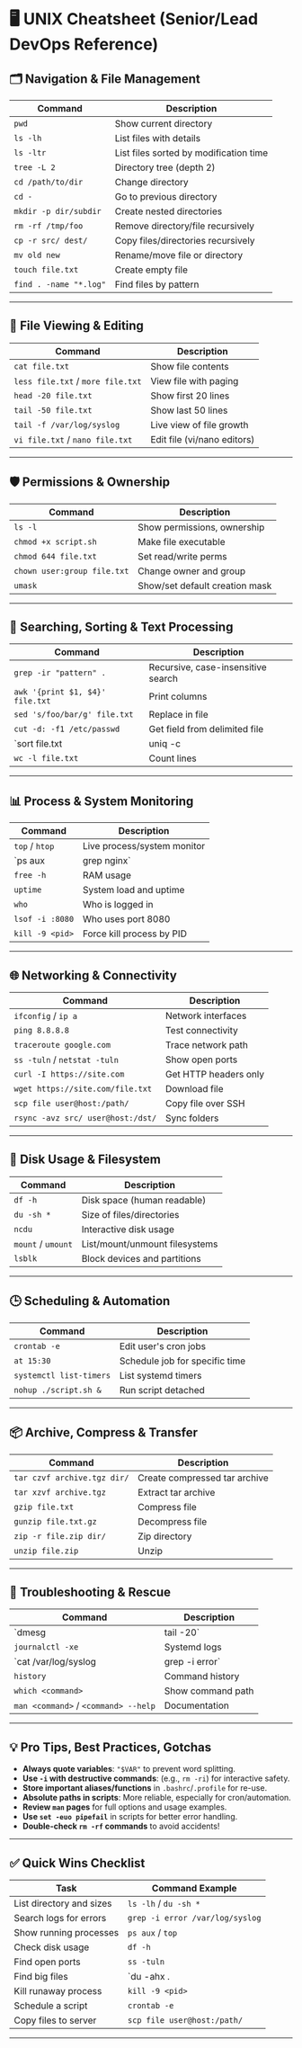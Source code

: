 # 🖥️ UNIX Cheatsheet (Senior/Lead DevOps Reference)
## 🗂️ Navigation & File Management

| Command                         | Description                                  |
|----------------------------------|----------------------------------------------|
| `pwd`                           | Show current directory                       |
| `ls -lh`                        | List files with details                      |
| `ls -ltr`                       | List files sorted by modification time       |
| `tree -L 2`                     | Directory tree (depth 2)                     |
| `cd /path/to/dir`               | Change directory                             |
| `cd -`                          | Go to previous directory                     |
| `mkdir -p dir/subdir`           | Create nested directories                    |
| `rm -rf /tmp/foo`               | Remove directory/file recursively            |
| `cp -r src/ dest/`              | Copy files/directories recursively           |
| `mv old new`                    | Rename/move file or directory                |
| `touch file.txt`                | Create empty file                            |
| `find . -name "*.log"`          | Find files by pattern                        |

---

## 📖 File Viewing & Editing

| Command                             | Description                           |
|--------------------------------------|---------------------------------------|
| `cat file.txt`                       | Show file contents                    |
| `less file.txt` / `more file.txt`    | View file with paging                 |
| `head -20 file.txt`                  | Show first 20 lines                   |
| `tail -50 file.txt`                  | Show last 50 lines                    |
| `tail -f /var/log/syslog`            | Live view of file growth              |
| `vi file.txt` / `nano file.txt`      | Edit file (vi/nano editors)           |

---

## 🛡️ Permissions & Ownership

| Command                             | Description                          |
|--------------------------------------|--------------------------------------|
| `ls -l`                             | Show permissions, ownership          |
| `chmod +x script.sh`                | Make file executable                 |
| `chmod 644 file.txt`                | Set read/write perms                 |
| `chown user:group file.txt`         | Change owner and group               |
| `umask`                             | Show/set default creation mask       |

---

## 🔎 Searching, Sorting & Text Processing

| Command                                        | Description                        |
|------------------------------------------------|------------------------------------|
| `grep -ir "pattern" .`                         | Recursive, case-insensitive search |
| `awk '{print $1, $4}' file.txt`                | Print columns                      |
| `sed 's/foo/bar/g' file.txt`                   | Replace in file                    |
| `cut -d: -f1 /etc/passwd`                      | Get field from delimited file      |
| `sort file.txt | uniq -c | sort -nr`           | Count and sort unique lines        |
| `wc -l file.txt`                               | Count lines                        |

---

## 📊 Process & System Monitoring

| Command                               | Description                        |
|----------------------------------------|------------------------------------|
| `top` / `htop`                        | Live process/system monitor        |
| `ps aux | grep nginx`                  | Find running processes             |
| `free -h`                             | RAM usage                          |
| `uptime`                              | System load and uptime             |
| `who`                                 | Who is logged in                   |
| `lsof -i :8080`                       | Who uses port 8080                 |
| `kill -9 <pid>`                       | Force kill process by PID          |

---

## 🌐 Networking & Connectivity

| Command                                    | Description                       |
|---------------------------------------------|-----------------------------------|
| `ifconfig` / `ip a`                        | Network interfaces                |
| `ping 8.8.8.8`                             | Test connectivity                 |
| `traceroute google.com`                    | Trace network path                |
| `ss -tuln` / `netstat -tuln`               | Show open ports                   |
| `curl -I https://site.com`                 | Get HTTP headers only             |
| `wget https://site.com/file.txt`           | Download file                     |
| `scp file user@host:/path/`                | Copy file over SSH                |
| `rsync -avz src/ user@host:/dst/`          | Sync folders                      |

---

## 💾 Disk Usage & Filesystem

| Command                            | Description                           |
|-------------------------------------|---------------------------------------|
| `df -h`                            | Disk space (human readable)           |
| `du -sh *`                         | Size of files/directories             |
| `ncdu`                             | Interactive disk usage                |
| `mount` / `umount`                 | List/mount/unmount filesystems        |
| `lsblk`                            | Block devices and partitions          |

---

## 🕒 Scheduling & Automation

| Command                     | Description                      |
|-----------------------------|----------------------------------|
| `crontab -e`                | Edit user's cron jobs            |
| `at 15:30`                  | Schedule job for specific time   |
| `systemctl list-timers`     | List systemd timers              |
| `nohup ./script.sh &`       | Run script detached              |

---

## 📦 Archive, Compress & Transfer

| Command                                 | Description                              |
|------------------------------------------|------------------------------------------|
| `tar czvf archive.tgz dir/`              | Create compressed tar archive            |
| `tar xzvf archive.tgz`                   | Extract tar archive                      |
| `gzip file.txt`                          | Compress file                            |
| `gunzip file.txt.gz`                     | Decompress file                          |
| `zip -r file.zip dir/`                   | Zip directory                            |
| `unzip file.zip`                         | Unzip                                    |

---

## 🚨 Troubleshooting & Rescue

| Command                                    | Description                             |
|---------------------------------------------|-----------------------------------------|
| `dmesg | tail -20`                         | Last kernel/system messages             |
| `journalctl -xe`                           | Systemd logs                            |
| `cat /var/log/syslog | grep -i error`      | Find errors in logs                     |
| `history`                                  | Command history                         |
| `which <command>`                          | Show command path                       |
| `man <command>` / `<command> --help`       | Documentation                           |

---

## 💡 Pro Tips, Best Practices, Gotchas

- **Always quote variables**: `"$VAR"` to prevent word splitting.
- **Use `-i` with destructive commands**: (e.g., `rm -ri`) for interactive safety.
- **Store important aliases/functions** in `.bashrc`/`.profile` for re-use.
- **Absolute paths in scripts**: More reliable, especially for cron/automation.
- **Review `man` pages** for full options and usage examples.
- **Use `set -euo pipefail`** in scripts for better error handling.
- **Double-check `rm -rf` commands** to avoid accidents!

---

## ✅ Quick Wins Checklist

| Task                              | Command Example                         |
|------------------------------------|-----------------------------------------|
| List directory and sizes           | `ls -lh` / `du -sh *`                   |
| Search logs for errors             | `grep -i error /var/log/syslog`         |
| Show running processes             | `ps aux` / `top`                        |
| Check disk usage                   | `df -h`                                 |
| Find open ports                    | `ss -tuln`                              |
| Find big files                     | `du -ahx . | sort -rh | head -20`       |
| Kill runaway process               | `kill -9 <pid>`                         |
| Schedule a script                  | `crontab -e`                            |
| Copy files to server               | `scp file user@host:/path/`             |

---
